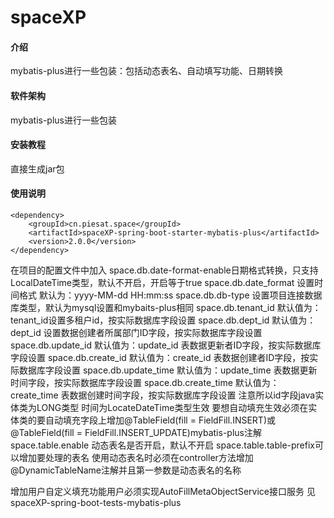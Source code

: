 # spaceXP

#### 介绍
mybatis-plus进行一些包装：包括动态表名、自动填写功能、日期转换

#### 软件架构
mybatis-plus进行一些包装

#### 安装教程
直接生成jar包
#### 使用说明
    <dependency>
        <groupId>cn.piesat.space</groupId>
        <artifactId>spaceXP-spring-boot-starter-mybatis-plus</artifactId>
        <version>2.0.0</version>
    </dependency>

在项目的配置文件中加入
space.db.date-format-enable日期格式转换，只支持LocalDateTime类型，默认不开启，开启等于true
space.db.date_format 设置时间格式 默认为：yyyy-MM-dd HH:mm:ss
space.db.db-type 设置项目连接数据库类型，默认为mysql设置和mybaits-plus相同
space.db.tenant_id 默认值为：tenant_id设置多租户id，按实际数据库字段设置
space.db.dept_id 默认值为：dept_id 设置数据创建者所属部门ID字段，按实际数据库字段设置
space.db.update_id 默认值为：update_id 表数据更新者ID字段，按实际数据库字段设置
space.db.create_id 默认值为：create_id 表数据创建者ID字段，按实际数据库字段设置
space.db.update_time 默认值为：update_time 表数据更新时间字段，按实际数据库字段设置
space.db.create_time 默认值为：create_time 表数据创建时间字段，按实际数据库字段设置
注意所以id字段java实体类为LONG类型 时间为LocateDateTime类型生效
要想自动填充生效必须在实体类的要自动填充字段上增加@TableField(fill = FieldFill.INSERT)或 @TableField(fill = FieldFill.INSERT_UPDATE)mybatis-plus注解
space.table.enable 动态表名是否开启，默认不开启
space.table.table-prefix可以增加要处理的表名
使用动态表名时必须在controller方法增加@DynamicTableName注解并且第一参数是动态表名的名称

增加用户自定义填充功能用户必须实现AutoFillMetaObjectService接口服务 见spaceXP-spring-boot-tests-mybatis-plus






